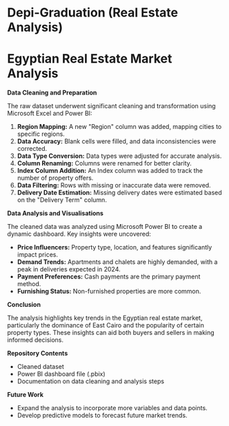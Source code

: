 # Depi-Graduation (Real Estate Analysis)
# Egyptian Real Estate Market Analysis

**Data Cleaning and Preparation**

The raw dataset underwent significant cleaning and transformation using Microsoft Excel and Power BI:

1. **Region Mapping:** A new "Region" column was added, mapping cities to specific regions.
2. **Data Accuracy:** Blank cells were filled, and data inconsistencies were corrected.
3. **Data Type Conversion:** Data types were adjusted for accurate analysis.
4. **Column Renaming:** Columns were renamed for better clarity.
5. **Index Column Addition:** An Index column was added to track the number of property offers.
6. **Data Filtering:** Rows with missing or inaccurate data were removed.
7. **Delivery Date Estimation:** Missing delivery dates were estimated based on the "Delivery Term" column.

**Data Analysis and Visualisations**

The cleaned data was analyzed using Microsoft Power BI to create a dynamic dashboard. Key insights were uncovered:

* **Price Influencers:** Property type, location, and features significantly impact prices.
* **Demand Trends:** Apartments and chalets are highly demanded, with a peak in deliveries expected in 2024.
* **Payment Preferences:** Cash payments are the primary payment method.
* **Furnishing Status:** Non-furnished properties are more common.

**Conclusion**

The analysis highlights key trends in the Egyptian real estate market, particularly the dominance of East Cairo and the popularity of certain property types. These insights can aid both buyers and sellers in making informed decisions.

**Repository Contents**

* Cleaned dataset
* Power BI dashboard file (.pbix)
* Documentation on data cleaning and analysis steps

**Future Work**

* Expand the analysis to incorporate more variables and data points.
* Develop predictive models to forecast future market trends.


